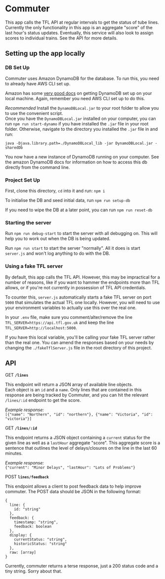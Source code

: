 # Commuter

This app calls the TFL API at regular intervals to get the status of tube lines.
Currently the only functionality in this app is an aggregate "score" of the last hour's status updates. Eventually, this service will also look to assign scores to individual trains. See the API for more details.

## Setting up the app locally

### DB Set Up
Commuter uses Amazon DynamoDB for the database. To run this, you need to already have AWS CLI set up.

Amazon has some [very good docs](http://docs.aws.amazon.com/amazondynamodb/latest/developerguide/DynamoDBLocal.html)
on getting DynamoDB set up on your local machine. Again, remember you need AWS CLI set up to do this.  

*Recommended* Install the `DynamoDBLocal.jar` to your root folder to allow you to use the convenient script.        
Once you have the `DynamoDBLocal.jar` installed on your computer, you can run `npm run start-dynamo` if you have installed the `.jar` file in your root folder. Otherwise, navigate to the directory you installed the `.jar` file in and run:  

`java -Djava.library.path=./DynamoDBLocal_lib -jar DynamoDBLocal.jar -sharedDb`  

You now have a new instance of DynamoDB running on your computer. See the amazon DynamoDB docs for information on how to access this db directly from the command line.

### Project Set Up
First, clone this directory, `cd` into it and run: `npm i`

To initialise the DB and seed initial data, run `npm run setup-db`

If you need to wipe the DB at a later point, you can run `npm run reset-db`

### Starting the server
Run `npm run debug-start` to start the server with all debugging on. This will help you to work out when the DB is being updated.  

Run `npm run start` to start the server "normally". All it does is start `server.js` and won't log anything to do with the DB.  


### Using a fake TFL server
By default, this app calls the TFL API. However, this may be impractical for a number of reasons, like if you want to hammer the endpoints more than TFL allows, or if you're not currently in possession of TFL API credentials.  

To counter this, `server.js` automatically starts a fake TFL server on port `5000` that simulates the actual TFL one locally. However, you will need to use your environment variables to actually use this over the real one.    

In your `.env` file, make sure you comment/alter/remove the line `TFL_SERVER=https://api.tfl.gov.uk` and keep the line `TFL_SERVER=http://localhost:5000`.  

If you have this local variable, you'll be calling your fake TFL server rather than the real one. You can amend the responses based on your needs by changing the `./fakeTflServer.js` file in the root directory of this project.

## API

GET **`/lines`**  

This endpoint will return a JSON array of available line objects.  
Each object is an `id` and a `name`. Only lines that are contained in this response are being tracked by Commuter, and you can hit the relevant `/lines/:id` endpoint to get the score.  

*Example response:*  
`[{"name": "Northern", "id": "northern"}, {"name": "Victoria", "id": "victoria"}]`  

GET **`/lines/:id`**

This endpoint returns a JSON object containing a `current` status for the given line as well as a `lastHour` aggregate "score". This aggregate score is a sentence that outlines the level of delays/closures on the line in the last 60 minutes.  

*Example response:*  
`{"current": "Minor Delays", "lastHour": "Lots of Problems"}`

POST **`lines/feedback`**  

This endpoint allows a client to post feedback data to help improve commuter. The POST data should
be JSON in the following format:
```
{
  line: {
    id: "string"
  },
  feedback: {
    timestamp: "string",
    feedback: boolean
  },
  display: {
    currentStatus: "string",
    historicStatus: "string"
  },
  raw: [array]
}
```
Currently, commuter returns a terse response, just a 200 status code and a tiny string. Sorry about that.

